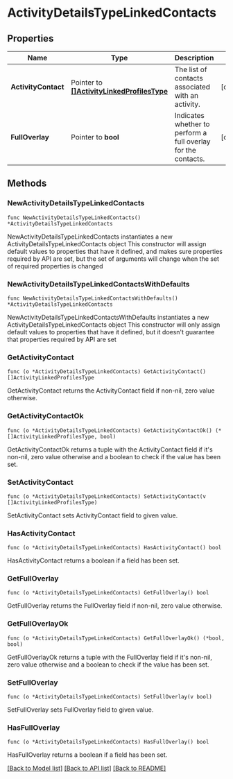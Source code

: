 # ActivityDetailsTypeLinkedContacts

## Properties

Name | Type | Description | Notes
------------ | ------------- | ------------- | -------------
**ActivityContact** | Pointer to [**[]ActivityLinkedProfilesType**](ActivityLinkedProfilesType.md) | The list of contacts associated with an activity. | [optional] 
**FullOverlay** | Pointer to **bool** | Indicates whether to perform a full overlay for the contacts. | [optional] 

## Methods

### NewActivityDetailsTypeLinkedContacts

`func NewActivityDetailsTypeLinkedContacts() *ActivityDetailsTypeLinkedContacts`

NewActivityDetailsTypeLinkedContacts instantiates a new ActivityDetailsTypeLinkedContacts object
This constructor will assign default values to properties that have it defined,
and makes sure properties required by API are set, but the set of arguments
will change when the set of required properties is changed

### NewActivityDetailsTypeLinkedContactsWithDefaults

`func NewActivityDetailsTypeLinkedContactsWithDefaults() *ActivityDetailsTypeLinkedContacts`

NewActivityDetailsTypeLinkedContactsWithDefaults instantiates a new ActivityDetailsTypeLinkedContacts object
This constructor will only assign default values to properties that have it defined,
but it doesn't guarantee that properties required by API are set

### GetActivityContact

`func (o *ActivityDetailsTypeLinkedContacts) GetActivityContact() []ActivityLinkedProfilesType`

GetActivityContact returns the ActivityContact field if non-nil, zero value otherwise.

### GetActivityContactOk

`func (o *ActivityDetailsTypeLinkedContacts) GetActivityContactOk() (*[]ActivityLinkedProfilesType, bool)`

GetActivityContactOk returns a tuple with the ActivityContact field if it's non-nil, zero value otherwise
and a boolean to check if the value has been set.

### SetActivityContact

`func (o *ActivityDetailsTypeLinkedContacts) SetActivityContact(v []ActivityLinkedProfilesType)`

SetActivityContact sets ActivityContact field to given value.

### HasActivityContact

`func (o *ActivityDetailsTypeLinkedContacts) HasActivityContact() bool`

HasActivityContact returns a boolean if a field has been set.

### GetFullOverlay

`func (o *ActivityDetailsTypeLinkedContacts) GetFullOverlay() bool`

GetFullOverlay returns the FullOverlay field if non-nil, zero value otherwise.

### GetFullOverlayOk

`func (o *ActivityDetailsTypeLinkedContacts) GetFullOverlayOk() (*bool, bool)`

GetFullOverlayOk returns a tuple with the FullOverlay field if it's non-nil, zero value otherwise
and a boolean to check if the value has been set.

### SetFullOverlay

`func (o *ActivityDetailsTypeLinkedContacts) SetFullOverlay(v bool)`

SetFullOverlay sets FullOverlay field to given value.

### HasFullOverlay

`func (o *ActivityDetailsTypeLinkedContacts) HasFullOverlay() bool`

HasFullOverlay returns a boolean if a field has been set.


[[Back to Model list]](../README.md#documentation-for-models) [[Back to API list]](../README.md#documentation-for-api-endpoints) [[Back to README]](../README.md)


